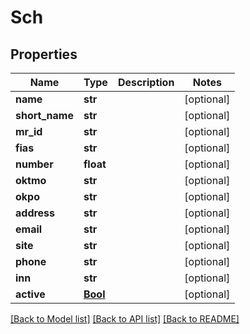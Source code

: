 # Sch

## Properties
Name | Type | Description | Notes
------------ | ------------- | ------------- | -------------
**name** | **str** |  | [optional] 
**short_name** | **str** |  | [optional] 
**mr_id** | **str** |  | [optional] 
**fias** | **str** |  | [optional] 
**number** | **float** |  | [optional] 
**oktmo** | **str** |  | [optional] 
**okpo** | **str** |  | [optional] 
**address** | **str** |  | [optional] 
**email** | **str** |  | [optional] 
**site** | **str** |  | [optional] 
**phone** | **str** |  | [optional] 
**inn** | **str** |  | [optional] 
**active** | [**Bool**](Bool.md) |  | [optional] 

[[Back to Model list]](../README.md#documentation-for-models) [[Back to API list]](../README.md#documentation-for-api-endpoints) [[Back to README]](../README.md)

